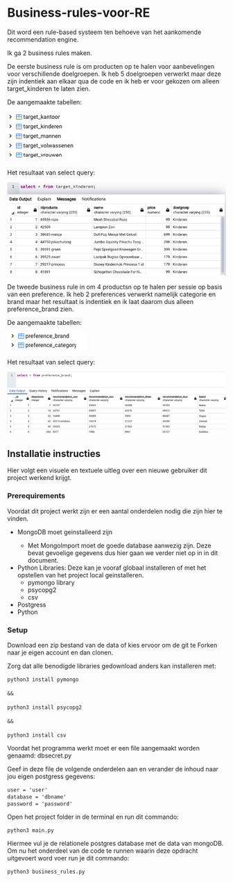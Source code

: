 # Business-rules-voor-RE
Dit word een rule-based systeem ten behoeve van het aankomende recommendation engine.

Ik ga 2 business rules maken.

De eerste business rule is om producten op te halen voor aanbevelingen voor verschillende doelgroepen. Ik heb 5 doelgroepen verwerkt maar deze zijn indentiek aan elkaar qua de code en ik heb er voor gekozen om alleen target_kinderen te laten zien.

De aangemaakte tabellen:

![Target tabellen](https://github.com/StanHaakman/Business-rules-voor-RE/blob/main/images/target_tabellen.png)

Het resultaat van select query:

![Resultaat select query target kinderen](https://github.com/StanHaakman/Business-rules-voor-RE/blob/main/images/Resultaat_select_query_target_kinderen.png)

De tweede business rule in om 4 productsn op te halen per sessie op basis van een preference. Ik heb 2 preferences verwerkt namelijk categorie en brand maar het resultaat is indentiek en ik laat daarom dus alleen preference_brand zien.

De aangemaakte tabellen:

![Preference tabellen](https://github.com/StanHaakman/Business-rules-voor-RE/blob/main/images/preference_tabellen.png)

Het resultaat van select query:

![Resultaat select join query preference brand](https://github.com/StanHaakman/Business-rules-voor-RE/blob/main/images/Resultaat_selectjoin_query_preference_brand.png)

## Installatie instructies
Hier volgt een visuele en textuele uitleg over een nieuwe gebruiker dit project werkend krijgt.

### Prerequirements
Voordat dit project werkt zijn er een aantal onderdelen nodig die zijn hier te vinden.

<ul>
  <li>MongoDB moet geinstalleerd zijn</li>
  <ul>
    <li>Met MongoImport moet de goede database aanwezig zijn. Deze bevat gevoelige gegevens dus hier gaan we verder niet op in in dit document.</li>
  </ul>
  <li>Python Libraries: Deze kan je vooraf globaal installeren of met het opstellen van het project local geinstalleren.
    <ul>
      <li>pymongo library</li>
      <li>psycopg2</li>
      <li>csv</li>
    </ul>
  </li>
  <li>Postgress</li>
  <li>Python</li>
</ul>

### Setup

Download een zip bestand van de data of kies ervoor om de git te Forken naar je eigen account en dan clonen.

Zorg dat alle benodigde libraries gedownload anders kan installeren met:
```
python3 install pymongo

&&

python3 install psycopg2

&&

python3 install csv
```

Voordat het programma werkt moet er een file aangemaakt worden genaamd: dbsecret.py

Geef in deze file de volgende onderdelen aan en verander de inhoud naar jou eigen postgress gegevens:
```
user = 'user'
database = 'dbname'
password = 'password'
```

Open het project folder in de terminal en run dit commando:

```
python3 main.py
```

Hiermee vul je de relationele postgres database met de data van mongoDB. Om nu het onderdeel van de code te runnen waarin deze opdracht uitgevoert word voer run je dit commando:

```
python3 business_rules.py
```
